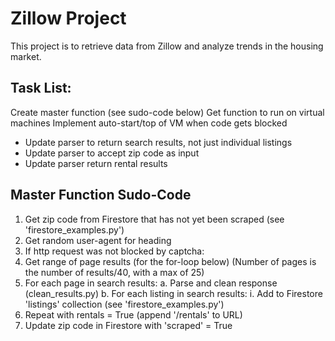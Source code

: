 # Zillow Project
This project is to retrieve data from Zillow and analyze trends in the housing market.

## Task List:
Create master function (see sudo-code below)
Get function to run on virtual machines
Implement auto-start/top of VM when code gets blocked
+ Update parser to return search results, not just individual listings
+ Update parser to accept zip code as input
+ Update parser return rental results


## Master Function Sudo-Code

1. Get zip code from Firestore that has not yet been scraped (see 'firestore_examples.py')
2. Get random user-agent for heading
3. If http request was not blocked by captcha:
4. Get range of page results (for the for-loop below)
   (Number of pages is the number of results/40, with a max of 25)
5. For each page in search results:
    a. Parse and clean response (clean_results.py)
    b. For each listing in search results:
       i. Add to Firestore 'listings' collection (see 'firestore_examples.py')
6. Repeat with rentals = True (append '/rentals' to URL)
7. Update zip code in Firestore with 'scraped' = True







